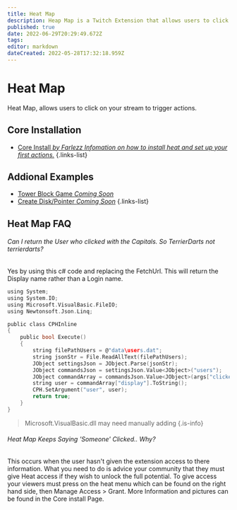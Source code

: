 ```yaml
---
title: Heat Map
description: Heap Map is a Twitch Extension that allows users to click and interact with your stream.
published: true
date: 2022-06-29T20:29:49.672Z
tags: 
editor: markdown
dateCreated: 2022-05-28T17:32:18.959Z
---
```


# Heat Map
Heat Map, allows users to click on your stream to trigger actions. 

## Core Installation

- [Core Install  *by Farlezz* *Infomation on how to install heat and set up your first actions.*](/en/extensions/heat-map/heat-map-core)
{.links-list}

## Addional Examples

- [Tower Block Game *Coming Soon*]()
- [Create Disk/Pointer *Coming Soon*]()
{.links-list}

## Heat Map FAQ
###### Can I return the User who clicked with the Capitals. So TerrierDarts not terrierdarts?
Yes by using this c# code and replacing the FetchUrl. This will return the Display name rather than a Login name.
```c
using System;
using System.IO;
using Microsoft.VisualBasic.FileIO;
using Newtonsoft.Json.Linq;

public class CPHInline
{
    public bool Execute()
    {
        string filePathUsers = @"data\users.dat";
        string jsonStr = File.ReadAllText(filePathUsers);
        JObject settingsJson = JObject.Parse(jsonStr);
        JObject commandsJson = settingsJson.Value<JObject>("users");
        JObject commandArray = commandsJson.Value<JObject>(args["clickedUserId"].ToString());
        string user = commandArray["display"].ToString();
        CPH.SetArgument("user", user);
        return true;
    }
}
```
> Microsoft.VisualBasic.dll may need manually adding {.is-info}
###### Heat Map Keeps Saying 'Someone' Clicked.. Why?
This occurs when the user hasn't given the extension access to there information. What you need to do is advice your community that they must give Heat access if they wish to unlock the full potential. To give access your viewers must press on the heat menu which can be found on the right hand side, then Manage Access > Grant. More Information and pictures can be found in the Core install Page.
